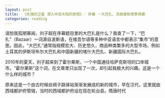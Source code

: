 ```yaml
---
layout: post
title:  《失落的卫星 深入中亚大陆的旅程》- 序幕 －大巴扎、流放者和塔季扬娜
categories: reading
---
```


请恕我孤陋寡闻，刘子超在序幕题目里的大巴扎是什么？我查了一下，“巴扎”（Bazaar）一词源自波斯语，在维吾尔语等多种中亚语言中都表示“集市”的意思。因此，“大巴扎”通常指规模宏大、历史悠久、商品种类繁多的大型市场，例如土耳其的伊斯坦布尔大巴扎和中国新疆的喀什大巴扎、新疆国际大巴扎。

2010年的夏天，刘子超来到了霍尔果斯，一个中国通往哈萨克斯坦的口岸城市。“霍尔果斯”这个词，在文章里只出现了一次，却引起我极大的兴趣。这是一个什么样的城市？

原来这是一个由古时候丝绸子路驿站渐渐发展成的新的城市，早在汉代，这里就由西域都护府管辖，当时的西域都护府设在现在轮台县。隋唐时代

<!--stackedit_data:
eyJoaXN0b3J5IjpbMTk2NjQxNjc1NywtMjExMjEwNzY4Niw2MD
E5MTM2ODIsLTExMzA3MTE2MzBdfQ==
-->
